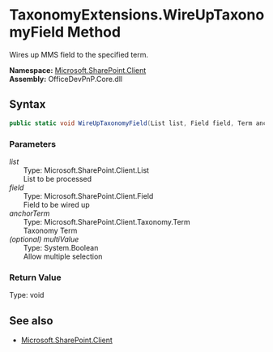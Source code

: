 # TaxonomyExtensions.WireUpTaxonomyField Method  
Wires up MMS field to the specified term.  

**Namespace:** [Microsoft.SharePoint.Client](Microsoft.SharePoint.Client.md)  
**Assembly:** OfficeDevPnP.Core.dll  
## Syntax
```C#
public static void WireUpTaxonomyField(List list, Field field, Term anchorTerm, Boolean multiValue)
```
### Parameters
*list*  
&emsp;&emsp;Type: Microsoft.SharePoint.Client.List  
&emsp;&emsp;List to be processed  
*field*  
&emsp;&emsp;Type: Microsoft.SharePoint.Client.Field  
&emsp;&emsp;Field to be wired up  
*anchorTerm*  
&emsp;&emsp;Type: Microsoft.SharePoint.Client.Taxonomy.Term  
&emsp;&emsp;Taxonomy Term  
*(optional) multiValue*  
&emsp;&emsp;Type: System.Boolean  
&emsp;&emsp;Allow multiple selection  
### Return Value
Type: void  

## See also
- [Microsoft.SharePoint.Client](Microsoft.SharePoint.Client.md)
